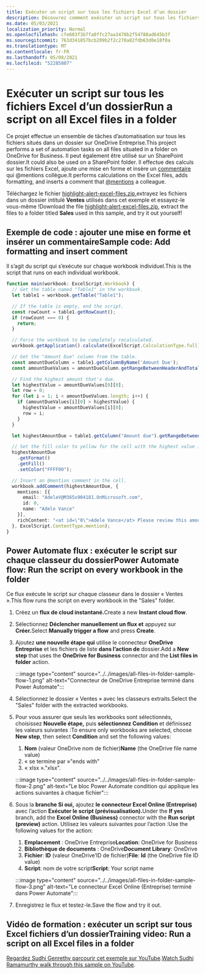 ```yaml
---
title: Exécuter un script sur tous les fichiers Excel d’un dossier
description: Découvrez comment exécuter un script sur tous les fichiers Excel dans un dossier sur OneDrive Entreprise.
ms.date: 05/03/2021
localization_priority: Normal
ms.openlocfilehash: cfe603f3b7fa0ffc27aa3478b2f54788ad645b3f
ms.sourcegitcommit: 763d341857bcb209b2f2c278a82fdb63d0e18f0a
ms.translationtype: MT
ms.contentlocale: fr-FR
ms.lasthandoff: 05/08/2021
ms.locfileid: "52285807"
---
```

# <a name="run-a-script-on-all-excel-files-in-a-folder"></a><span data-ttu-id="35e44-103">Exécuter un script sur tous les fichiers Excel d’un dossier</span><span class="sxs-lookup"><span data-stu-id="35e44-103">Run a script on all Excel files in a folder</span></span>

<span data-ttu-id="35e44-104">Ce projet effectue un ensemble de tâches d’automatisation sur tous les fichiers situés dans un dossier sur OneDrive Entreprise.</span><span class="sxs-lookup"><span data-stu-id="35e44-104">This project performs a set of automation tasks on all files situated in a folder on OneDrive for Business.</span></span> <span data-ttu-id="35e44-105">Il peut également être utilisé sur un SharePoint dossier.</span><span class="sxs-lookup"><span data-stu-id="35e44-105">It could also be used on a SharePoint folder.</span></span>
<span data-ttu-id="35e44-106">Il effectue des calculs sur les fichiers Excel, ajoute une mise en forme et insère un [commentaire](https://support.microsoft.com/office/90701709-5dc1-41c7-aa48-b01d4a46e8c7) qui @mentions collègue.</span><span class="sxs-lookup"><span data-stu-id="35e44-106">It performs calculations on the Excel files, adds formatting, and inserts a comment that [@mentions](https://support.microsoft.com/office/90701709-5dc1-41c7-aa48-b01d4a46e8c7) a colleague.</span></span>

<span data-ttu-id="35e44-107">Téléchargez le fichier <a href="https://github.com/OfficeDev/office-scripts-docs/blob/master/docs/resources/samples/highlight-alert-excel-files.zip?raw=true">highlight-alert-excel-files.zip,</a>extrayez les fichiers dans un dossier intitulé **Ventes** utilisés dans cet exemple et essayez-le vous-même !</span><span class="sxs-lookup"><span data-stu-id="35e44-107">Download the file <a href="https://github.com/OfficeDev/office-scripts-docs/blob/master/docs/resources/samples/highlight-alert-excel-files.zip?raw=true">highlight-alert-excel-files.zip</a>, extract the files to a folder titled **Sales** used in this sample, and try it out yourself!</span></span>

## <a name="sample-code-add-formatting-and-insert-comment"></a><span data-ttu-id="35e44-108">Exemple de code : ajouter une mise en forme et insérer un commentaire</span><span class="sxs-lookup"><span data-stu-id="35e44-108">Sample code: Add formatting and insert comment</span></span>

<span data-ttu-id="35e44-109">Il s’agit du script qui s’exécute sur chaque workbook individuel.</span><span class="sxs-lookup"><span data-stu-id="35e44-109">This is the script that runs on each individual workbook.</span></span>

```TypeScript
function main(workbook: ExcelScript.Workbook) {
  // Get the table named "Table1" in the workbook.
  let table1 = workbook.getTable("Table1");

  // If the table is empty, end the script.
  const rowCount = table1.getRowCount();
  if (rowCount === 0) {
    return;
  }

  // Force the workbook to be completely recalculated.
  workbook.getApplication().calculate(ExcelScript.CalculationType.full);

  // Get the "Amount Due" column from the table.
  const amountDueColumn = table1.getColumnByName('Amount Due');
  const amountDueValues = amountDueColumn.getRangeBetweenHeaderAndTotal().getValues();

  // Find the highest amount that's due.
  let highestValue = amountDueValues[0][0];
  let row = 0;
  for (let i = 1; i < amountDueValues.length; i++) {
    if (amountDueValues[i][0] > highestValue) {
      highestValue = amountDueValues[i][0];
      row = i;
    }
  }

  let highestAmountDue = table1.getColumn("Amount due").getRangeBetweenHeaderAndTotal().getRow(row);

  // Set the fill color to yellow for the cell with the highest value in the "Amount Due" column.
  highestAmountDue
    .getFormat()
    .getFill()
    .setColor("FFFF00");

  // Insert an @mention comment in the cell.
  workbook.addComment(highestAmountDue, {
    mentions: [{
      email: "AdeleV@M365x904181.OnMicrosoft.com",
      id: 0,
      name: "Adele Vance"
    }],
    richContent: "<at id=\"0\">Adele Vance</at> Please review this amount"
  }, ExcelScript.ContentType.mention);
}
```

## <a name="power-automate-flow-run-the-script-on-every-workbook-in-the-folder"></a><span data-ttu-id="35e44-110">Power Automate flux : exécuter le script sur chaque classeur du dossier</span><span class="sxs-lookup"><span data-stu-id="35e44-110">Power Automate flow: Run the script on every workbook in the folder</span></span>

<span data-ttu-id="35e44-111">Ce flux exécute le script sur chaque classeur dans le dossier « Ventes ».</span><span class="sxs-lookup"><span data-stu-id="35e44-111">This flow runs the script on every workbook in the "Sales" folder.</span></span>

1. <span data-ttu-id="35e44-112">Créez un **flux de cloud instantané.**</span><span class="sxs-lookup"><span data-stu-id="35e44-112">Create a new **Instant cloud flow**.</span></span>
1. <span data-ttu-id="35e44-113">Sélectionnez **Déclencher manuellement un flux et** appuyez sur **Créer.**</span><span class="sxs-lookup"><span data-stu-id="35e44-113">Select **Manually trigger a flow** and press **Create**.</span></span>
1. <span data-ttu-id="35e44-114">Ajoutez **une nouvelle étape qui** utilise le connecteur **OneDrive Entreprise** et les fichiers de liste **dans l’action de** dossier.</span><span class="sxs-lookup"><span data-stu-id="35e44-114">Add a **New step** that uses the **OneDrive for Business** connector and the **List files in folder** action.</span></span>

    :::image type="content" source="../../images/all-files-in-folder-sample-flow-1.png" alt-text="Connecteur de OneDrive Entreprise terminé dans Power Automate":::
1. <span data-ttu-id="35e44-116">Sélectionnez le dossier « Ventes » avec les classeurs extraits.</span><span class="sxs-lookup"><span data-stu-id="35e44-116">Select the "Sales" folder with the extracted workbooks.</span></span>
1. <span data-ttu-id="35e44-117">Pour vous assurer que seuls les workbooks sont sélectionnés, choisissez **Nouvelle étape,** puis **sélectionnez Condition** et définissez les valeurs suivantes :</span><span class="sxs-lookup"><span data-stu-id="35e44-117">To ensure only workbooks are selected, choose **New step**, then select **Condition** and set the following values:</span></span>
    1. <span data-ttu-id="35e44-118">**Nom** (valeur OneDrive nom de fichier)</span><span class="sxs-lookup"><span data-stu-id="35e44-118">**Name** (the OneDrive file name value)</span></span>
    1. <span data-ttu-id="35e44-119">« se termine par »</span><span class="sxs-lookup"><span data-stu-id="35e44-119">"ends with"</span></span>
    1. <span data-ttu-id="35e44-120">« xlsx ».</span><span class="sxs-lookup"><span data-stu-id="35e44-120">"xlsx".</span></span>

    :::image type="content" source="../../images/all-files-in-folder-sample-flow-2.png" alt-text="Le bloc Power Automate condition qui applique les actions suivantes à chaque fichier":::
1. <span data-ttu-id="35e44-122">Sous la **branche Si oui,** ajoutez **le connecteur Excel Online (Entreprise)** avec l’action **Exécuter le script (prévisualisation).**</span><span class="sxs-lookup"><span data-stu-id="35e44-122">Under the **If yes** branch, add the **Excel Online (Business)** connector with the **Run script (preview)** action.</span></span> <span data-ttu-id="35e44-123">Utilisez les valeurs suivantes pour l’action :</span><span class="sxs-lookup"><span data-stu-id="35e44-123">Use the following values for the action:</span></span>
    1. <span data-ttu-id="35e44-124">**Emplacement** : OneDrive Entreprise</span><span class="sxs-lookup"><span data-stu-id="35e44-124">**Location**: OneDrive for Business</span></span>
    1. <span data-ttu-id="35e44-125">**Bibliothèque de documents** : OneDrive</span><span class="sxs-lookup"><span data-stu-id="35e44-125">**Document Library**: OneDrive</span></span>
    1. <span data-ttu-id="35e44-126">**Fichier**: **ID** (valeur OneDrive’ID de fichier)</span><span class="sxs-lookup"><span data-stu-id="35e44-126">**File**: **Id** (the OneDrive file ID value)</span></span>
    1. <span data-ttu-id="35e44-127">**Script**: nom de votre script</span><span class="sxs-lookup"><span data-stu-id="35e44-127">**Script**: Your script name</span></span>

    :::image type="content" source="../../images/all-files-in-folder-sample-flow-3.png" alt-text="Le connecteur Excel Online (Entreprise) terminé dans Power Automate":::
1. <span data-ttu-id="35e44-129">Enregistrez le flux et testez-le.</span><span class="sxs-lookup"><span data-stu-id="35e44-129">Save the flow and try it out.</span></span>

## <a name="training-video-run-a-script-on-all-excel-files-in-a-folder"></a><span data-ttu-id="35e44-130">Vidéo de formation : exécuter un script sur tous Excel fichiers d’un dossier</span><span class="sxs-lookup"><span data-stu-id="35e44-130">Training video: Run a script on all Excel files in a folder</span></span>

<span data-ttu-id="35e44-131">[Regardez Sudhi Genrethy parcourir cet exemple sur YouTube](https://youtu.be/xMg711o7k6w).</span><span class="sxs-lookup"><span data-stu-id="35e44-131">[Watch Sudhi Ramamurthy walk through this sample on YouTube](https://youtu.be/xMg711o7k6w).</span></span>
